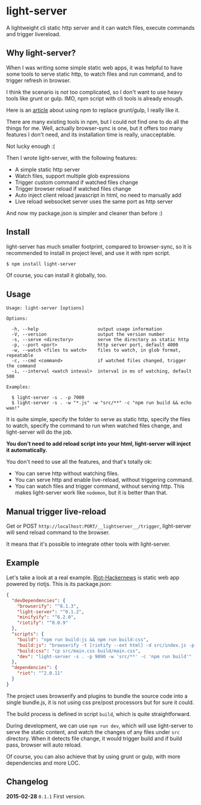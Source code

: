 # light-server

A lightweight cli static http server and it can watch files, execute commands and trigger livereload.

## Why light-server?

When I was writing some simple static web apps, it was helpful to have some tools to serve static http, to watch files and run command, and to trigger refresh in browser.

I think the scenario is not too complicated, so I don't want to use heavy tools like grunt or gulp. IMO, npm script with cli tools is already enough.

Here is an [article](http://blog.keithcirkel.co.uk/how-to-use-npm-as-a-build-tool/) about using npm to replace grunt/gulp, I really like it.

There are many existing tools in npm, but I could not find one to do all the things for me. Well, actually browser-sync is one, but it offers too many features I don't need, and its installation time is really, unacceptable.

Not lucky enough :(

Then I wrote light-server, with the following features:
* A simple static http server
* Watch files, support multiple glob expressions
* Trigger custom command if watched files change
* Trigger browser reload if watched files change
* Auto inject client reload javascript in html, no need to manually add
* Live reload websocket server uses the same port as http server

And now my package.json is simpler and cleaner than before :)

## Install

light-server has much smaller footprint, compared to browser-sync, so it is recommended to install in project level, and use it with npm script.

```bash
$ npm install light-server
```
Of course, you can install it globally, too.

## Usage

```
Usage: light-server [options]

Options:

  -h, --help                      output usage information
  -V, --version                   output the version number
  -s, --serve <directory>         serve the directory as static http
  -p, --port <port>               http server port, default 4000
  -w, --watch <files to watch>    files to watch, in glob format, repeatable
  -c, --cmd <command>             if watched files changed, trigger the command
  -i, --interval <watch inteval>  interval in ms of watching, default 500

Examples:

  $ light-server -s . -p 7000
  $ light-server -s . -w "*.js" -w "src/**" -c "npm run build && echo wao!"
```

It is quite simple, specify the folder to serve as static http, specify the files to watch, specify the command to run when watched files change, and light-server will do the job.

**You don't need to add reload script into your html, light-server will inject it automatically.**

You don't need to use all the features, and that's totally ok:

* You can serve http without watching files.
* You can serve http and enable live-reload, without triggering command.
* You can watch files and trigger command, without serving http. This makes light-server work like `nodemon`, but it is better than that.

## Manual trigger live-reload

Get or POST `http://localhost:PORT/__lightserver__/trigger`, light-server will send reload command to the browser.

It means that it's possible to integrate other tools with light-server.

## Example

Let's take a look at a real example. [Riot-Hackernews](https://github.com/txchen/riot-hn) is static web app powered by riotjs. This is its package.json:

```json
{
  "devDependencies": {
    "browserify": "^8.1.3",
    "light-server": "^0.1.2",
    "minifyify": "^6.2.0",
    "riotify": "^0.0.9"
  },
  "scripts": {
    "build": "npm run build:js && npm run build:css",
    "build:js": "browserify -t [riotify --ext html] -d src/index.js -p [minifyify --compressPath . --map index.js.map --output build/index.js.map] -o build/index.js",
    "build:css": "cp src/main.css build/main.css",
    "dev": "light-server -s . -p 9090 -w 'src/**' -c 'npm run build'"
  },
  "dependencies": {
    "riot": "^2.0.11"
  }
}
```

The project uses browserify and plugins to bundle the source code into a single bundle.js, it is not using css pre/post processors but for sure it could.

The build process is defined in script `build`, which is quite straightforward.

During development, we can use `npm run dev`, which will use light-server to serve the static content, and watch the changes of any files under `src` directory. When it detects file change, it would trigger build and if build pass, browser will auto reload.

Of course, you can also achieve that by using grunt or gulp, with more dependencies and more LOC.

## Changelog

**2015-02-28** `0.1.1`
First version.
